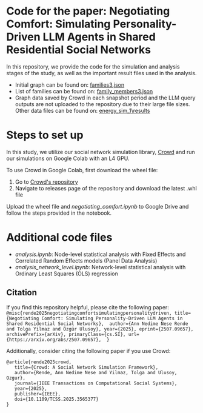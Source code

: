 # Code for the paper: Negotiating Comfort: Simulating Personality-Driven LLM Agents in Shared Residential Social Networks

In this repository, we provide the code for the simulation and analysis stages of the study, as well as the important result files used in the analysis.

- Initial graph can be found on: [families3.json](energy_sim_1\families3.json)
- List of families can be found on: [family_members3.json](energy_sim_1\family_members3.json)
- Graph data saved by Crowd in each snapshot period and the LLM query outputs are not uploaded to the repository due to their large file sizes. Other data files can be found on: [energy_sim_1\results](energy_sim_1\results)

# Steps to set up

In this study, we utilize our social network simulation library, [Crowd](https://crowd.readthedocs.io/en/latest/) and run our simulations on Google Colab with an L4 GPU.

To use Crowd in Google Colab, first download the wheel file:

1. Go to [Crowd's repository](https://github.com/bilkent-sna/crowd)
2. Navigate to releases page of the repository and download the latest .whl file

Upload the wheel file and _negotiating_comfort.ipynb_ to Google Drive and follow the steps provided in the notebook.

# Additional code files

- _analysis.ipynb_: Node-level statistical analysis with Fixed Effects and Correlated Random Effects models (Panel Data Analysis)
- _analysis_network_level.ipynb_: Network-level statistical analysis with Ordinary Least Squares (OLS) regression

## Citation

If you find this repository helpful, please cite the following paper:
`    @misc{rende2025negotiatingcomfortsimulatingpersonalitydriven,
        title={Negotiating Comfort: Simulating Personality-Driven LLM Agents in Shared Residential Social Networks}, 
        author={Ann Nedime Nese Rende and Tolga Yilmaz and Özgür Ulusoy},
        year={2025},
        eprint={2507.09657},
        archivePrefix={arXiv},
        primaryClass={cs.SI},
        url={https://arxiv.org/abs/2507.09657}, 
    }
   `

Additionally, consider citing the following paper if you use Crowd:

```
@article{rende2025crowd,
   title={Crowd: A Social Network Simulation Framework},
   author={Rende, Ann Nedime Nese and Yilmaz, Tolga and Ulusoy, Ozgur},
   journal={IEEE Transactions on Computational Social Systems},
   year={2025},
   publisher={IEEE},
   doi={10.1109/TCSS.2025.3565377}
}
```

